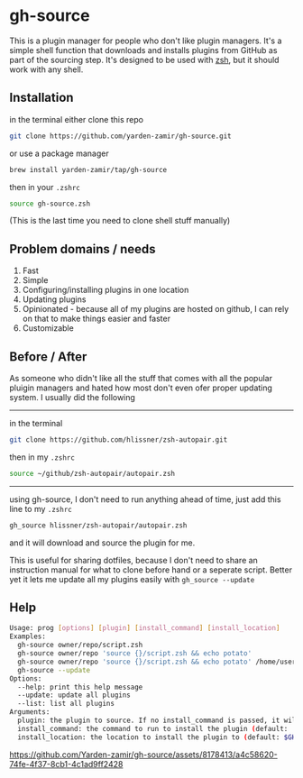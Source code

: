 # gh-source
This is a plugin manager for people who don't like plugin managers. It's a simple shell function that downloads and installs plugins from GitHub as part of the sourcing step. It's designed to be used with [zsh](http://www.zsh.org/), but it should work with any shell.

## Installation
in the terminal
either clone this repo
```sh
git clone https://github.com/yarden-zamir/gh-source.git
```
or use a package manager
```sh
brew install yarden-zamir/tap/gh-source
```
then in your `.zshrc`   
```sh
source gh-source.zsh
```
(This is the last time you need to clone shell stuff manually)
## Problem domains / needs
1. Fast
2. Simple
3. Configuring/installing plugins in one location
4. Updating plugins
5. Opinionated - because all of my plugins are hosted on github, I can rely on that to make things easier and faster
6. Customizable

## Before / After
As someone who didn't like all the stuff that comes with all the popular pluigin managers and hated how most don't even ofer proper updating system. I usually did the following

---
in the terminal
```sh
git clone https://github.com/hlissner/zsh-autopair.git
```
then in my `.zshrc`
```sh
source ~/github/zsh-autopair/autopair.zsh
```
---
using gh-source, I don't need to run anything ahead of time, just add this line to my `.zshrc`
```sh
gh_source hlissner/zsh-autopair/autopair.zsh
```
and it will download and source the plugin for me. 

This is useful for sharing dotfiles, because I don't need to share an instruction manual for what to clone before hand or a seperate script. Better yet it lets me update all my plugins easily with `gh_source --update`

## Help
```sh
Usage: prog [options] [plugin] [install_command] [install_location]
Examples:
  gh-source owner/repo/script.zsh
  gh-source owner/repo 'source {}/script.zsh && echo potato'
  gh-source owner/repo 'source {}/script.zsh && echo potato' /home/user/special_location
  gh-source --update
Options:
  --help: print this help message
  --update: update all plugins
  --list: list all plugins
Arguments:
  plugin: the plugin to source. If no install_command is passed, it will assume the last segment is the file to source (default install command)
  install_command: the command to run to install the plugin (default: 'source {}/$(echo "$1" | cut -d'/' -f3-) where {} is replaced by install location. meaning that if your plugin is owner/repo/plug.zsh, it will run 'source $install_location/plug.zsh
  install_location: the location to install the plugin to (default: $GH_SOURCE_INSTALL_LOCATION/$(basename $install_source))
```

https://github.com/Yarden-zamir/gh-source/assets/8178413/a4c58620-74fe-4f37-8cb1-4c1ad9ff2428

